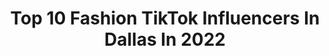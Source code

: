 ---
title: Top 10 Fashion TikTok Influencers In Dallas In 2022
description: >-
  Find top fashion TikTok influencers in Dallas in 2022. Most popular hashtags: #fyp #fashion #foryou #funny.
platform: TikTok
hits: 36
text_top: Discover the top-rated TikTok accounts on inBeat.
text_bottom: Our platform has 36 TikTok influencers like this in Dallas, United States for you to collaborate.
profiles:
  - username: "bee.liss__"
    fullname: >-
      Bianca
    bio: >-
      IG: @bee.liss Keep your negativity to yourself
    location: "United States"
    followers: 5815
    engagement: 400
    commentsToLikes: 0.012446
    id: ck9v17nnxftof0j78wiysj5ma
    verified: false
    hashtags: "#outfit, #trend, #ootd, #womensfashion"
  - username: "aaanahilopez"
    fullname: >-
      Anahi
    bio: >-
      Tx & Twenty 🍂 ↓ shop my boutique ↓
    location: "United States"
    followers: 11300
    engagement: 1189
    commentsToLikes: 0.023936
    id: ckdi75skg8xv90j23lnfk23cw
    verified: false
    hashtags: "#duet, #boom, #dance, #vaquera"
  - username: "lisetteperezzz"
    fullname: >-
      Lisetteperezzz
    bio: >-
      The Simp God✨
    location: "United States"
    followers: 27600
    engagement: 827
    commentsToLikes: 0.023094
    id: ck9reo7lm35bh0j78s3i6qfsr
    verified: false
    hashtags: "#viral, #duet, #doitbold, #dance"
  - username: "garrettwsavage"
    fullname: >-
      Garrett Savage
    bio: >-
      Usually nothing serious, #BLM, 📍Los Angeles📍good vibes 🤙🏻
    location: "United States"
    followers: 2891
    engagement: 177
    commentsToLikes: 0.088500
    id: ckcekd97utoac0j239vej09x7
    verified: false
    hashtags: "#lol, #trump, #savage, #fyp"
  - username: "teamteedee2"
    fullname: >-
      Mz. Tee
    bio: >-
      Grad Student, Fashion Lover, Traveler, Wine Enthusiast Dallas, TX
    location: "United States"
    followers: 14200
    engagement: 1509
    commentsToLikes: 0.074957
    id: ckbqp9tdka12j0j23vvotxr96
    verified: false
    hashtags: "#emilyinparis, #heinzhalloween, #overcomeyourfear, #collegegotmelike"
  - username: "whtart"
    fullname: >-
      William Toliver
    bio: >-
      Dallas based Teacher | Creative
    location: "United States"
    followers: 66700
    engagement: 1947
    commentsToLikes: 0.059310
    id: cka0skbbxlxbo0i78drc2tac0
    verified: false
    hashtags: "#foryou, #truestory, #thecoldestwater, #fyp"
  - username: "itsabeballout"
    fullname: >-
      itsabeballout
    bio: >-
      IG & TWITTER: @itsabeballout 📍 Dallas | Beirut 🇱🇧 Lebanese FOLLOW ME ON IG ⬆️
    location: "United States"
    followers: 48400
    engagement: 1032
    commentsToLikes: 0.072081
    id: ckdt2iodfs8pu0j236jfcqgve
    verified: false
    hashtags: "#iraqi, #fyp, #fypage, #arab"
  - username: "jadalane_"
    fullname: >-
      jada lane
    bio: >-
      dallas yes i’m not ginger
    location: "United States"
    followers: 19500
    engagement: 1532
    commentsToLikes: 0.061590
    id: ck8oxz7py4t8c0j789fswi4f7
    verified: false
    hashtags: "#colorcustomizer, #fyp, #timewarpscan, #trending"
  - username: "dallascowboys"
    fullname: >-
      Dallas Cowboys
    bio: >-
      hey y’all 🤠 #DallasCowboys
    location: "United States"
    followers: 986700
    engagement: 1600
    commentsToLikes: 0.026029
    id: ck8rraq7rtmih0j78e69ouhwg
    verified: true
    hashtags: "#dallascowboys, #fyp, #micdup, #football"
  - username: "colourexpressionn"
    fullname: >-
      Colourexpressionn ™
    bio: >-
      👽💫💖🌈🛸 I’m so happy you’re here! ☆ Artist: Erica Aschbacher ☆ 📍Dallas, TX
    location: "United States"
    followers: 22200
    engagement: 1762
    commentsToLikes: 0.055232
    id: ck9ejcieh2aax0j78nrmtf7nv
    verified: false
    hashtags: "#fyp, #disney, #handmade, #shopsmall"
---